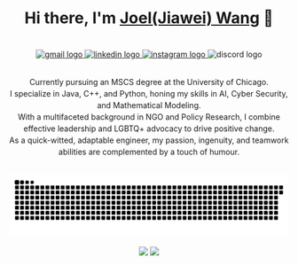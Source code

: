 <h1 align="center">Hi there, I'm <a href="https://www.joellab.com">Joel(Jiawei) Wang</a> 👋</h1>

###
<br>
<div align="center">
  <a href="mailto:joel.bradley.w@gmail.com" target="_blank">
    <img src="https://img.shields.io/static/v1?message=Gmail&logo=gmail&label=&color=D14836&logoColor=white&labelColor=&style=for-the-badge" height="35" alt="gmail logo"  />
  </a>
  <a href="https://www.linkedin.com/in/itsjoel/" target="_blank">
    <img src="https://img.shields.io/static/v1?message=LinkedIn&logo=linkedin&label=&color=0077B5&logoColor=white&labelColor=&style=for-the-badge" height="35" alt="linkedin logo"  />
  </a>
  <a href="https://www.instagram.com/joel.bradely.0201/" target="_blank">
    <img src="https://img.shields.io/static/v1?message=Instagram&logo=instagram&label=&color=E4405F&logoColor=white&labelColor=&style=for-the-badge" height="35" alt="instagram logo"  />
  </a>
  <img src="https://img.shields.io/static/v1?message=Discord&logo=discord&label=&color=7289DA&logoColor=white&labelColor=&style=for-the-badge" height="35" alt="discord logo"  />
</div>

<br>

<p style="line-height:1.5em;" align="center">Currently pursuing an MSCS degree at the University of Chicago.<br> I specialize in Java, C++, and Python, honing my skills in AI, Cyber Security, and Mathematical Modeling.<br> With a multifaceted background in NGO and Policy Research, I combine effective leadership and LGBTQ+ advocacy to drive positive change. <br>As a quick-witted, adaptable engineer, my passion, ingenuity, and teamwork abilities are complemented by a touch of humour.</p>

<br>




<div align="center">
<img src="./assets/github-contribution-grid-snake.svg" alt="Snake animation" />
</div>
<br>
<div align="center">
<a href="https://github.com/" alt="https://github.com/"><img src="https://img.shields.io/static/v1?style=for-the-badge&label=CREATED%20BY&message=JOEL&color=000000"></a>
<a href="https://github.com/" alt="https://github.com/"><img src="https://komarev.com/ghpvc/?username=your-github-username&style=for-the-badge&color=000000"></a>
</div>
